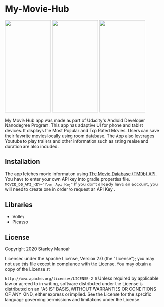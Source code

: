 # My-Movie-Hub

<img src="https://user-images.githubusercontent.com/35464967/101852481-a156a080-3b55-11eb-9c65-2df7a709e3c0.png" width="150" height="300"> <img src="https://user-images.githubusercontent.com/35464967/101852488-a4519100-3b55-11eb-8b4d-fd38c992d02e.png" width="150" height="300"> <img src="https://user-images.githubusercontent.com/35464967/101931939-fd5f0a80-3bd1-11eb-9291-3065fadfc69c.png" width="150" height="300">

My Movie Hub app was made as part of Udacity's Android Developer Nanodegree Program. This app has adaptive UI for phone and tablet devices. 
It displays the Most Popular and Top Rated Movies. Users can save their favorite movies locally using room database. 
The App also leverages Youtube to play trailers and other information such as rating realse and duration are also included.

## Installation 

The app fetches movie information using [The Movie Database (TMDb) API](https://www.themoviedb.org/documentation/api). You have to enter your own API key into gradle.properties file.
`MOVIE_DB_API_KEY="Your Api Key"`
If you don’t already have an account, you will need to create one in order to request an API Key .

## Libraries

* Volley
* Picasso


## License
Copyright 2020 Stanley Manoah

Licensed under the Apache License, Version 2.0 (the "License"); you may not use this file except in compliance with the License.
You may obtain a copy of the License at

`http://www.apache.org/licenses/LICENSE-2.0`
Unless required by applicable law or agreed to in writing, software distributed under the License is distributed
on an "AS IS" BASIS, WITHOUT WARRANTIES OR CONDITIONS OF ANY KIND, either express or implied. 
See the License for the specific language governing permissions and limitations under the License.
